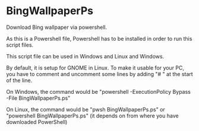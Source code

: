# BingWallpaperPs
Download Bing wallpaper via powershell.

As this is a Powershell file, Powershell has to be installed in order to run this script files.

This script file can be used in Windows and Linux and Windows. 

By default, it is setup for GNOME in Linux. To make it usable for your PC, you have to comment and uncomment some lines by adding "# " at the start of the line.

On Windows, the command would be "powershell -ExecutionPolicy Bypass -File BingWallpaperPs.ps"

On Linux, the command would be "pwsh BingWallpaperPs.ps" or "powershell BingWallpaperPs.ps" (it depends on from where you have downloaded PowerShell)
